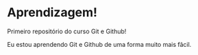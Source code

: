 # Aprendizagem! 
 Primeiro repositório do curso Git e Github!

 Eu estou aprendendo Git e Github de uma forma muito mais fãcil.

